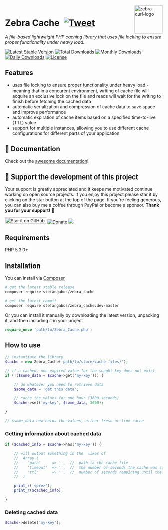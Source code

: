 <img src="https://github.com/stefangabos/zebrajs/blob/master/docs/images/logo.png" alt="zebra-curl-logo" align="right" width="90">

# Zebra Cache &nbsp;[![Tweet](https://img.shields.io/twitter/url/http/shields.io.svg?style=social)](https://twitter.com/intent/tweet?text=A+simple,+file+based,+lightweight+PHP+library+for+caching+data&url=https://github.com/stefangabos/Zebra_Cache&via=stefangabos&hashtags=php,cache)

*A file-based lightweight PHP caching library that uses file locking to ensure proper functionality under heavy load.*

[![Latest Stable Version](https://poser.pugx.org/stefangabos/zebra_cache/v/stable)](https://packagist.org/packages/stefangabos/zebra_cache) [![Total Downloads](https://poser.pugx.org/stefangabos/zebra_cache/downloads)](https://packagist.org/packages/stefangabos/zebra_cache) [![Monthly Downloads](https://poser.pugx.org/stefangabos/zebra_cache/d/monthly)](https://packagist.org/packages/stefangabos/zebra_cache) [![Daily Downloads](https://poser.pugx.org/stefangabos/zebra_cache/d/daily)](https://packagist.org/packages/stefangabos/zebra_cache) [![License](https://poser.pugx.org/stefangabos/zebra_cache/license)](https://packagist.org/packages/stefangabos/zebra_cache)

## Features

- uses file locking to ensure proper functionality under heavy load - meaning that in a concurent environment, writing of cache file will acquire an exclusive lock on the file and reads will wait for the writing to finish before fetching the cached data
- automatic serialization and compression of cache data to save space and improve performance
- automatic expiration of cache items based on a specified time-to-live (TTL) value
- support for multiple instances, allowing you to use different cache configurations for different parts of your application

## :notebook_with_decorative_cover: Documentation

Check out the [awesome documentation](https://stefangabos.github.io/Zebra_Cache/Zebra_Cache/Zebra_Cache.html)!

## 🎂 Support the development of this project

Your support is greatly appreciated and it keeps me motivated continue working on open source projects. If you enjoy this project please star it by clicking on the star button at the top of the page. If you're feeling generous, you can also buy me a coffee through PayPal or become a sponsor.
**Thank you for your support!** 🎉

[<img src="https://img.shields.io/github/stars/stefangabos/zebra_cache?color=green&label=star%20it%20on%20GitHub" width="132" height="20" alt="Star it on GitHub">](https://github.com/stefangabos/Zebra_Cache) [![Donate](https://img.shields.io/badge/Donate-PayPal-green.svg)](https://www.paypal.com/cgi-bin/webscr?cmd=_s-xclick&hosted_button_id=W6MCFT65DRN64) [<img src="https://img.shields.io/badge/-Sponsor-fafbfc?logo=GitHub%20Sponsors">](https://github.com/sponsors/stefangabos)


## Requirements

PHP 5.3.0+

## Installation

You can install via [Composer](https://packagist.org/packages/stefangabos/zebra_cache)

```bash
# get the latest stable release
composer require stefangabos/zebra_cache

# get the latest commit
composer require stefangabos/zebra_cache:dev-master
```

Or you can install it manually by downloading the latest version, unpacking it, and then including it in your project

```php
require_once 'path/to/Zebra_Cache.php';
```

## How to use

```php
// instantiate the library
$cache = new Zebra_Cache('path/to/store/cache-files/');

// if a cached, non-expired value for the sought key does not exist
if (!($some_data = $cache->get('my-key'))) {

    // do whatever you need to retrieve data
    $some_data = 'get this data';

    // cache the values for one hour (3600 seconds)
    $cache->set('my-key', $some_data, 3600);

}

// $some_data now holds the values, either fresh or from cache
```

### Getting information about cached data

```php
if ($cached_info = $cache->has('my-key')) {

    // will output something in the  likes of
    //  Array (
    //    'path'     => '',  //  path to the cache file
    //    'timeout'  => '',  //  the number of seconds the cache was supposed to be valid
    //    'ttl'      => '',  //  number of seconds remaining until the cache expires
    //  )

    print_r('<pre>');
    print_r($cached_info);

}
```

### Deleting cached data

```php
$cache->delete('my-key');
```
